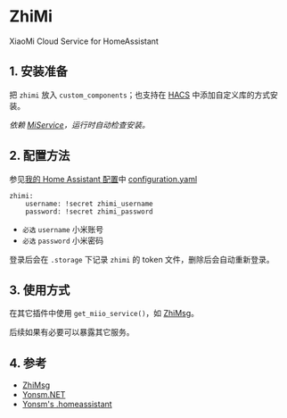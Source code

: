 # ZhiMi

XiaoMi Cloud Service for HomeAssistant

## 1. 安装准备

把 `zhimi` 放入 `custom_components`；也支持在 [HACS](https://hacs.xyz/) 中添加自定义库的方式安装。

_依赖 [MiService](https://github.com/Yonsm/MiService)，运行时自动检查安装。_

## 2. 配置方法

参见[我的 Home Assistant 配置](https://github.com/Yonsm/.homeassistant)中 [configuration.yaml](https://github.com/Yonsm/.homeassistant/blob/main/configuration.yaml)

```
zhimi:
    username: !secret zhimi_username
    password: !secret zhimi_password
```

-   `必选` `username` 小米账号
-   `必选` `password` 小米密码

登录后会在 `.storage` 下记录 `zhimi` 的 token 文件，删除后会自动重新登录。

## 3. 使用方式

在其它插件中使用 `get_miio_service()`，如 [ZhiMsg](https://github.com/Yonsm/ZhiMsg)。

后续如果有必要可以暴露其它服务。

## 4. 参考

-   [ZhiMsg](https://github.com/Yonsm/ZhiMsg)
-   [Yonsm.NET](https://yonsm.github.io)
-   [Yonsm's .homeassistant](https://github.com/Yonsm/.homeassistant)